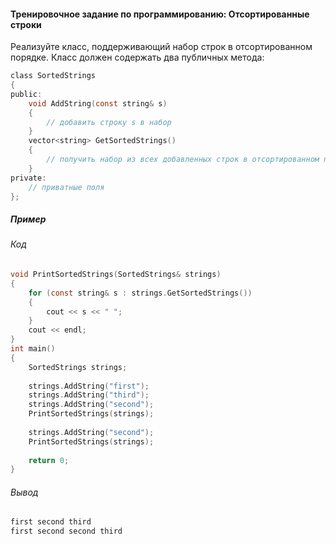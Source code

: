 #### Тренировочное задание по программированию: Отсортированные строки ####

Реализуйте класс, поддерживающий набор строк в отсортированном порядке. Класс должен содержать два публичных метода:
```objectivec
class SortedStrings 
{
public:
	void AddString(const string& s) 
	{
		// добавить строку s в набор
	}
	vector<string> GetSortedStrings() 
	{
		// получить набор из всех добавленных строк в отсортированном порядке
	}
private:
	// приватные поля
};
```

##### Пример #####
###### Код ######
```objectivec
void PrintSortedStrings(SortedStrings& strings) 
{
	for (const string& s : strings.GetSortedStrings()) 
	{
		cout << s << " ";
	}
	cout << endl;
}
int main() 
{
	SortedStrings strings;
  
	strings.AddString("first");
	strings.AddString("third");
	strings.AddString("second");
	PrintSortedStrings(strings);
  
	strings.AddString("second");
	PrintSortedStrings(strings);
  
	return 0;
}
```

###### Вывод ######
```objectivec
first second third
first second second third
```
